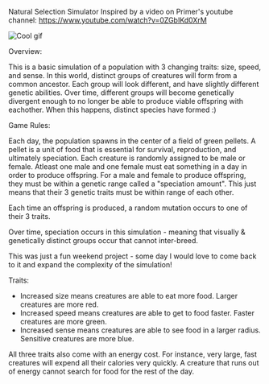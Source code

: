 Natural Selection Simulator
Inspired by a video on Primer's youtube channel: https://www.youtube.com/watch?v=0ZGbIKd0XrM

![Cool gif](./naturalSelectionGif.gif)

Overview:

This is a basic simulation of a population with 3 changing traits: size, speed, and sense. 
In this world, distinct groups of creatures will form from a common ancestor. Each group will look different, and have slightly different genetic abilities.
Over time, different groups will become genetically divergent enough to no longer be able to produce viable offspring with eachother. When this happens, distinct species have formed :)

Game Rules:

Each day, the population spawns in the center of a field of green pellets. A pellet is a unit of food that is essential for survival, reproduction, and ultimately speciation.
Each creature is randomly assigned to be male or female. Atleast one male and one female must eat something in a day in order to produce offspring. For a male and female to
produce offspring, they must be within a genetic range called a "speciation amount". This just means that their 3 genetic traits must be within range of each other.

Each time an offspring is produced, a random mutation occurs to one of their 3 traits.

Over time, speciation occurs in this simulation - meaning that visually & genetically distinct groups occur that cannot inter-breed.

This was just a fun weekend project - some day I would love to come back to it and expand the complexity of the simulation!

Traits:

* Increased size means creatures are able to eat more food. Larger creatures are more red.
* Increased speed means creatures are able to get to food faster. Faster creatures are more green.
* Increased sense means creatures are able to see food in a larger radius. Sensitive creatures are more blue.

All three traits also come with an energy cost. For instance, very large, fast creatures will expend all their calories very quickly. 
A creature that runs out of energy cannot search for food for the rest of the day.
